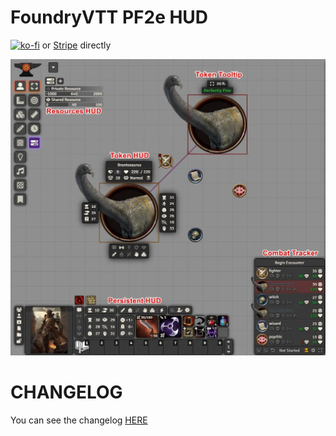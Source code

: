 # FoundryVTT PF2e HUD

[![ko-fi](https://ko-fi.com/img/githubbutton_sm.svg)](https://ko-fi.com/K3K6M2V13)
or [Stripe](https://buy.stripe.com/cN23dy0hd0gW5nq3cc) directly

![](./images/all.webp)

# CHANGELOG

You can see the changelog [HERE](./CHANGELOG.md)

